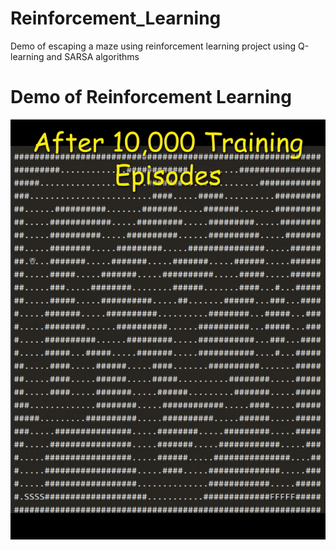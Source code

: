 # Reinforcement_Learning
Demo of escaping a maze using reinforcement learning project using Q-learning and SARSA algorithms

# Demo of Reinforcement Learning
![Demo of Reinforcement Learning](/my-track_combined.gif)
